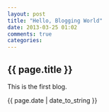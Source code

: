 ```yaml
---
layout: post
title: "Hello, Blogging World"
date: 2013-03-25 01:02
comments: true
categories: 
---
```


<h2>{{ page.title }}</h2>
<p> This is the first blog. </p>
<p>{{ page.date | date_to_string }}</p>
